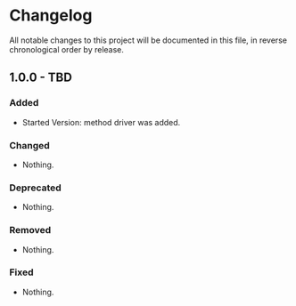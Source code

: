 # Changelog

All notable changes to this project will be documented in this file, in reverse chronological order by release.

## 1.0.0 - TBD

### Added

- Started Version: method driver was added.  

### Changed

- Nothing.

### Deprecated

- Nothing.

### Removed

- Nothing.

### Fixed

- Nothing.
